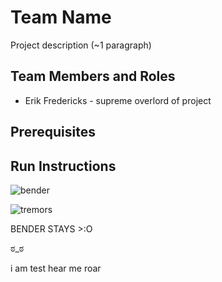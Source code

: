 # Team Name

Project description (~1 paragraph)

## Team Members and Roles

* Erik Fredericks - supreme overlord of project
  
## Prerequisites

## Run Instructions

![bender](https://media.tenor.com/vTNSLR0PB5YAAAAC/futurama-bender.gif)

![tremors](https://i.imgur.com/4m3UPq3.jpeg)

BENDER STAYS >:O

ಠ_ಠ

i am test hear me roar
